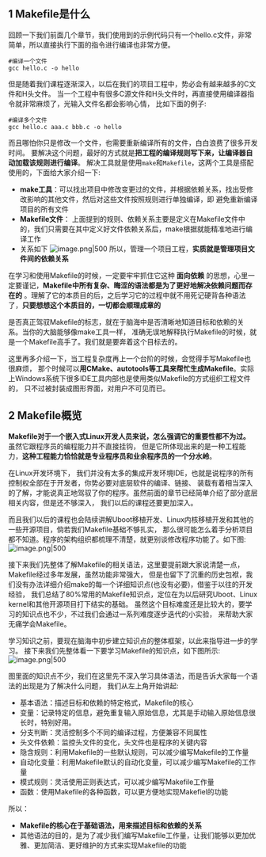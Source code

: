 ## 1 Makefile是什么

回顾一下我们前面几个章节，我们使用到的示例代码只有一个hello.c文件，非常简单，所以直接执行下面的指令进行编译也非常方便。
```shell
#编译一个文件
gcc hello.c -o hello
```

但是随着我们课程逐渐深入，以后在我们的项目工程中，势必会有越来越多的C文件和H头文件。 当一个工程中有很多C源文件和H头文件时，再直接使用编译器指令就非常麻烦了，光输入文件名都会影响心情， 比如下面的例子:
```shell
#编译多个文件
gcc hello.c aaa.c bbb.c -o hello
```

而且哪怕你只是修改一个文件，也需要重新编译所有的文件，白白浪费了很多开发时间。 要解决这个问题，最好的方式就是**把工程的编译规则写下来，让编译器自动加载该规则进行编译**。 解决工具就是使用`make`和`Makefile`，这两个工具是搭配使用的，下面给大家介绍一下:

- **make工具**：可以找出项目中修改变更过的文件，并根据依赖关系，找出受修改影响的其他文件，然后对这些文件按照规则进行单独编译，即 避免重新编译项目的所有文件
- **Makefile文件**： 上面提到的规则、依赖关系主要是定义在Makefile文件中的，我们只需要在其中定义好文件依赖关系后，make根据就能精准地进行编译工作
- 关系如下
  ![image.png|500](https://my-obsidian-image.oss-cn-guangzhou.aliyuncs.com/2025/05/05982aca81b81520d1280b7d525b02c6.png)
所以，管理一个项目工程，**实质就是管理项目文件间的依赖关系**

在学习和使用Makefile的时候，一定要牢牢抓住它这种 **面向依赖** 的思想，心里一定要谨记，**Makefile中所有复杂、晦涩的语法都是为了更好地解决依赖问题而存在的** 。理解了它的本质目的后，之后学习它的过程中就不用死记硬背各种语法了，**只要想想这个本质目的，一切都会顺理成章的**

是否真正驾驭Makefile的标志，就在于脑海中是否清晰地知道目标和依赖的关系。当你的大脑能够像make工具一样， 准确无误地解释执行Makefile的时候，就是一个Makefile高手了。我们就是要奔着这个目标去的。

这里再多介绍一下，当工程复杂度再上一个台阶的时候，会觉得手写Makefile也很麻烦， 那个时候可以**用CMake、autotools等工具来帮忙生成Makefile**。实际上Windows系统下很多IDE工具内部也是使用类似Makefile的方式组织工程文件的， 只不过被封装成图形界面，对用户不可见而已。
## 2 Makefile概览

**Makefile对于一个嵌入式Linux开发人员来说，怎么强调它的重要性都不为过。** 虽然它跟程序员的编程能力并不直接挂钩， 但是它所体现出来的是一种工程能力，**这种工程能力恰恰就是专业程序员和业余程序员的一个分水岭**。

在Linux开发环境下， 我们并没有太多的集成开发环境IDE，也就是说程序的所有控制权全部在于开发者，你势必要对底层软件的编译、链接、 装载有着相当深入的了解，才能说真正地驾驭了你的程序。虽然前面的章节已经简单介绍了部分底层相关内容，但是还不够深入， 我们以后的课程还要更加深入。

而且我们以后的课程也会陆续讲解Uboot移植开发、Linux内核移植开发和其他的一些开源项目，倘若我们Makefile基础不够扎实， 那么很可能怎么着手分析项目都不知道。程序的架构组织都梳理不清楚，就更别谈修改程序功能了。如下图:
![image.png|500](https://my-obsidian-image.oss-cn-guangzhou.aliyuncs.com/2025/05/911a959a407af7e4cad244520030f253.png)

接下来我们先整体了解Makefile的相关语法，这里要提前跟大家说清楚一点，Makefile经过多年发展，虽然功能非常强大， 但是也留下了沉重的历史包袱，我们没有办法详细介绍make的每一个详细知识点(也没有必要)，借鉴于以往的开发经验， 我们总结了80%常用的Makefile知识点，定位在为以后研究Uboot、Linux kernel和其他开源项目打下结实的基础。 虽然这个目标难度还是比较大的，要学习的知识点也不少，不过我们会通过一系列难度逐步迭代的小实验， 来帮助大家无痛学会Makefile。

学习知识之前，要现在脑海中初步建立知识点的整体框架，以此来指导进一步的学习。 接下来我们先整体看一下要学习Makefile的知识点，如下图所示:
![image.png|500](https://my-obsidian-image.oss-cn-guangzhou.aliyuncs.com/2025/05/b8a3891e9f0b1889972fbe7e23c6c461.png)

图里面的知识点不少，我们在这里先不深入学习具体语法，而是告诉大家每一个语法的出现是为了解决什么问题， 我们从左上角开始讲起:
- 基本语法：描述目标和依赖的特定格式，Makefile的核心
- 变量：记录特定的信息，避免重复输入原始信息，尤其是手动输入原始信息很长时，特别好用。
- 分支判断：灵活控制多个不同的编译过程，方便兼容不同属性
- 头文件依赖：监控头文件的变化，头文件也是程序的关键内容
- 隐含规则：利用Makefile的一些默认规则，可以减少编写Makefile的工作量
- 自动化变量：利用Makefile默认的自动化变量，可以减少编写Makefile的工作量
- 模式规则：灵活使用正则表达式，可以减少编写Makefile工作量
- 函数：使用Makefile的各种函数，可以更方便地实现Makefiel的功能

所以：
- **Makefile的核心在于基础语法，用来描述目标和依赖的关系**
- 其他语法的目的，是为了减少我们编写Makefile工作量，让我们能够以更加优雅、更加简洁、更好维护的方式来实现Makefile的功能